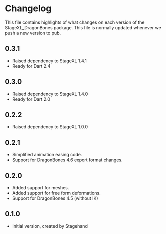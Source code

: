 # Changelog

This file contains highlights of what changes on each version of the 
StageXL_DragonBones package. This file is normally updated whenever 
we push a new version to pub.

## 0.3.1
  * Raised dependency to StageXL 1.4.1
  * Ready for Dart 2.4
  
## 0.3.0
 * Raised dependency to StageXL 1.4.0
 * Ready for Dart 2.0
 
 ## 0.2.2
 * Raised dependency to StageXL 1.0.0

## 0.2.1
 * Simplified animation easing code.
 * Support for DragonBones 4.6 export format changes.

## 0.2.0
 * Added support for meshes.
 * Added support for free form deformations.
 * Support for DragonBones 4.5 (without IK)

## 0.1.0
 * Initial version, created by Stagehand

